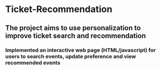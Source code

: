 # Ticket-Recommendation

## The project aims to use personalization to improve ticket search and recommendation 

### Implemented an interactive web page (HTML/javascript) for users to search events, update preference and view recommended events

